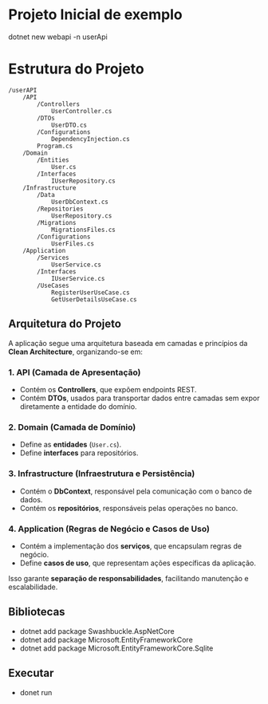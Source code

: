 # Projeto Inicial de exemplo
dotnet new webapi -n userApi

# Estrutura do Projeto

```
/userAPI
    /API
        /Controllers
            UserController.cs
        /DTOs
            UserDTO.cs
        /Configurations
            DependencyInjection.cs
        Program.cs
    /Domain
        /Entities
            User.cs
        /Interfaces
            IUserRepository.cs
    /Infrastructure
        /Data
            UserDbContext.cs
        /Repositories
            UserRepository.cs
        /Migrations
            MigrationsFiles.cs
        /Configurations
            UserFiles.cs
    /Application
        /Services
            UserService.cs
        /Interfaces
            IUserService.cs
        /UseCases
            RegisterUserUseCase.cs
            GetUserDetailsUseCase.cs
```

## Arquitetura do Projeto

A aplicação segue uma arquitetura baseada em camadas e princípios da **Clean Architecture**, organizando-se em:

### 1. **API (Camada de Apresentação)**  
   - Contém os **Controllers**, que expõem endpoints REST.
   - Contém **DTOs**, usados para transportar dados entre camadas sem expor diretamente a entidade do domínio.

### 2. **Domain (Camada de Domínio)**  
   - Define as **entidades** (`User.cs`).
   - Define **interfaces** para repositórios.

### 3. **Infrastructure (Infraestrutura e Persistência)**  
   - Contém o **DbContext**, responsável pela comunicação com o banco de dados.
   - Contém os **repositórios**, responsáveis pelas operações no banco.

### 4. **Application (Regras de Negócio e Casos de Uso)**  
   - Contém a implementação dos **serviços**, que encapsulam regras de negócio.
   - Define **casos de uso**, que representam ações específicas da aplicação.

Isso garante **separação de responsabilidades**, facilitando manutenção e escalabilidade.

## Bibliotecas
 - dotnet add package Swashbuckle.AspNetCore 
 - dotnet add package Microsoft.EntityFrameworkCore
 - dotnet add package Microsoft.EntityFrameworkCore.Sqlite

## Executar
 - donet run